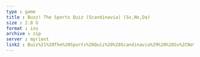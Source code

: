 ```yaml
---
type : game
title : Buzz! The Sports Quiz (Scandinavia) (Sv,No,Da)
size : 2.8 G
format : iso
archive : zip
server : myrient
link2 : Buzz%21%20The%20Sports%20Quiz%20%28Scandinavia%29%20%28Sv%2CNo%2CDa%29
---
```

